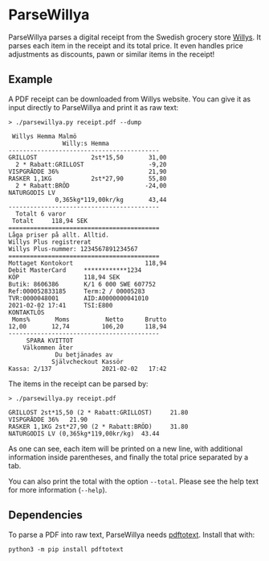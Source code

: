 ParseWillya
===========

ParseWillya parses a digital receipt from the Swedish grocery store
[Willys](https://www.willys.se). It parses each item in the receipt and its
total price. It even handles price adjustments as discounts, pawn or similar
items in the receipt!

## Example

A PDF receipt can be downloaded from Willys website. You can give it as input
directly to ParseWillya and print it as raw text:

```
> ./parsewillya.py receipt.pdf --dump

 Willys Hemma Malmö
               Willy:s Hemma
------------------------------------------
GRILLOST               2st*15,50       31,00
  2 * Rabatt:GRILLOST                  -9,20
VISPGRÄDDE 36%                         21,90
RASKER 1,1KG           2st*27,90       55,80
  2 * Rabatt:BRÖD                     -24,00
NATURGODIS LV
             0,365kg*119,00kr/kg       43,44
------------------------------------------
  Totalt 6 varor
 Totalt     118,94 SEK
==========================================
Låga priser på allt. Alltid.
Willys Plus registrerat
Willys Plus-nummer: 1234567891234567
==========================================
Mottaget Kontokort                    118,94
Debit MasterCard     ************1234
KÖP                  118,94 SEK
Butik: 8606386       K/1 6 000 SWE 607752
Ref:000052833185     Term:2 / 00005283
TVR:0000048001       AID:A0000000041010
2021-02-02 17:41     TSI:E800
KONTAKTLÖS
 Moms%       Moms          Netto      Brutto
12,00       12,74         106,20      118,94
------------------------------------------
     SPARA KVITTOT
    Välkommen åter
             Du betjänades av
            Självcheckout Kassör
Kassa: 2/137              2021-02-02   17:42
```

The items in the receipt can be parsed by:

```
> ./parsewillya.py receipt.pdf

GRILLOST 2st*15,50 (2 * Rabatt:GRILLOST)	 21.80
VISPGRÄDDE 36%	 21.90
RASKER 1,1KG 2st*27,90 (2 * Rabatt:BRÖD)	 31.80
NATURGODIS LV (0,365kg*119,00kr/kg)	 43.44
```

As one can see, each item will be printed on a new line, with additional
information inside parentheses, and finally the total price separated by a tab.

You can also print the total with the option `--total`. Please see the help text
for more information (`--help`).

## Dependencies

To parse a PDF into raw text, ParseWillya needs
[pdftotext](https://pypi.org/project/pdftotext/). Install that with:

```
python3 -m pip install pdftotext
```
